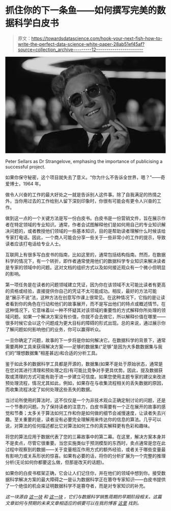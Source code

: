 # 抓住你的下一条鱼——如何撰写完美的数据科学白皮书

> 原文：<https://towardsdatascience.com/hook-your-next-fish-how-to-write-the-perfect-data-science-white-paper-28ab51ef45af?source=collection_archive---------12----------------------->

![](img/aa6c5a9fa4aa4c11040a24e16aff74a6.png)

Peter Sellars as Dr Strangelove, emphasing the importance of publicising a successful project.

如果你保守秘密，这个项目就失去了意义。“你为什么不告诉全世界，嗯？”——奇爱博士，1964 年。

做令人兴奋的工作的最大好处之一就是告诉别人这件事。除了自我满足的热情之外，当你用过去的工作给别人留下深刻印象时，你很有可能会有更令人兴奋的工作。

做到这一点的一个关键方法是写一份白皮书。白皮书是一份营销文件，旨在展示作者在特定领域的专业知识。通常，作者会试图解释他们是如何用自己的专业知识解决问题的，或者教授他们领域的一些基本知识，目的是帮助读者理解什么时候该给专家打电话。因此，一个商人可能会分享一些关于一些非常小的工作的提示，导致读者应该打电话给专业人士。

互联网上有很多写白皮书的指南，比如这里的，通常包括结构指南。然而，在数据科学的情况下，有一个转折，即作者通常使用他们的数据科学专业知识来解决读者是专家的领域中的问题。这对文档的组织方式以及如何接近观众有一个微小但明显的影响。

第一项任务是在读者的问题领域建立凭证，因为你在该领域不太可能比读者有更高的资格或经验，直接提供你自己的凭证不太可能成功。相反，最好的方法可能是“展示不说”法，这种方法在创意写作课上很常见。在这种情况下，它指的是让读者看到你的角色在行动和他们的故事展开，而不是写出他们的特点或概述情节。在这种情况下，它意味着以一种不怀疑其对该领域的重要性的方式解释你所处理的领域问题。如果一个解决方案没有价值，你就不会去做它，所以解释价值在哪里——很多时候它会以这个问题成为更大目标的障碍的形式出现。总的来说，通过展示你了解问题如何影响他们的业务，你可以赢得听众。

一旦你确定了问题，故事的下一步将是你如何解决它。在数据科学的背景下，通常需要两种工具来获得解决方案——足够的数据集(“足够”是因为大多数数据集与我们的“理想数据集”相差甚远)和合适的分析工具。

鉴于如此多的数据科学工具都是开源的，数据集(如果不是处于原始状态，通常是在您对其进行清理和预处理之后)有可能比竞争对手更具优势。因此，提及数据获取或清理的方式可能有助于进一步建立可信度。如果您使用主题专家的建议来改进预处理流程，情况尤其如此，例如，如果存在与收集流程相关的丢失数据的原因，而收集流程决定了如何处理这些丢失的数据。

当讨论所使用的算法时，这不仅仅是一个为非技术观众正确定制讨论的问题，还是一个节奏的问题。为了保持读者的注意力，白皮书需要有一个正在展开的故事的感觉和节奏；太多关于算法如何工作和你是如何做的细节会减慢速度，让读者失去兴趣。至关重要的是，读者没有必要完全理解用来传达你的信息的算法。几乎可以说，对算法的任何描述都比它对算法如何工作的真实解释更有色彩和趣味。

将您的算法应用于数据代表了您的三幕故事中的第二幕。在这里，解决方案本身并不是卖点，尽管它很重要。当您实施类似于预测模型的东西时，卖点通常是您在此过程中观察到的数据——关于变量相互作用方式的额外经验，或者关于哪些变量最有影响力或关系形状的惊喜。如果有必要的话，将你的分析扩展为一个完整的推理分析(无论如何你都要这么做，但那是改天的话题)。

如果你的白皮书框架正确，它会让人们记住你，并在他们的领域中想到你。接受数据科学解决方案的最大障碍之一是认为数据科学正在篡夺专家知识——白皮书提供了一个绝佳的机会来证明数据科学不是篡夺者，而是对专家知识的补充。

*这一块源自* [*这一块*](/selling-your-data-science-project-7e3e06f91ec6) *和* [*这一块*](/getting-the-green-light-on-project-implementation-c400feae9eb) *，它们与数据科学销售周期的早期阶段相关。这篇文章如何与预期的未来文章相适应的纲要可以在我的博客* [*这里*](https://wp.me/P9x0EC-E) *找到。*